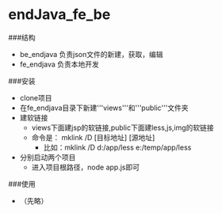 endJava_fe_be
=============


###结构

- be_endjava 负责json文件的新建，获取，编辑
- fe_endjava 负责本地开发

###安装

- clone项目
- 在fe_endjava目录下新建'''views'''和'''public'''文件夹
- 建软链接
	- views下面建jsp的软链接,public下面建less,js,img的软链接
	- 命令是： mklink /D [目标地址] [源地址]
		- 比如：mklink /D d:/app/less e:/temp/app/less
- 分别启动两个项目
	- 进入项目根路径，node app.js即可

###使用

- （先略）

